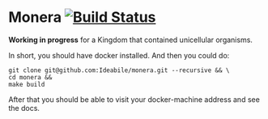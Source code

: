 # Monera [![Build Status](https://travis-ci.org/Ideabile/monera.svg?branch=master)](https://travis-ci.org/Ideabile/monera)
**Working in progress** for a Kingdom that contained unicellular organisms.

In short, you should have docker installed.
And then you could do:
```
git clone git@github.com:Ideabile/monera.git --recursive && \
cd monera &&
make build
```

After that you should be able to visit your docker-machine address and see the docs.
